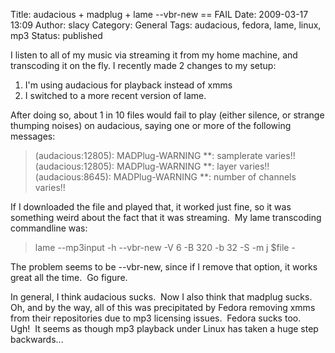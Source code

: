 Title: audacious + madplug + lame --vbr-new == FAIL
Date: 2009-03-17 13:09
Author: slacy
Category: General
Tags: audacious, fedora, lame, linux, mp3
Status: published

I listen to all of my music via streaming it from my home machine, and
transcoding it on the fly. I recently made 2 changes to my setup:

1.  I'm using audacious for playback instead of xmms
2.  I switched to a more recent version of lame.

After doing so, about 1 in 10 files would fail to play (either silence,
or strange thumping noises) on audacious, saying one or more of the
following messages:

> (audacious:12805): MADPlug-WARNING \*\*: samplerate varies!!  
> (audacious:12805): MADPlug-WARNING \*\*: layer varies!!  
> (audacious:8645): MADPlug-WARNING \*\*: number of channels varies!!

If I downloaded the file and played that, it worked just fine, so it was
something weird about the fact that it was streaming.  My lame
transcoding commandline was:

> lame --mp3input -h --vbr-new -V 6 -B 320 -b 32 -S -m j \$file -

The problem seems to be --vbr-new, since if I remove that option, it
works great all the time.  Go figure.

In general, I think audacious sucks.  Now I also think that madplug
sucks.  Oh, and by the way, all of this was precipitated by Fedora
removing xmms from their repositories due to mp3 licensing issues. 
Fedora sucks too.  Ugh!  It seems as though mp3 playback under Linux has
taken a huge step backwards...
